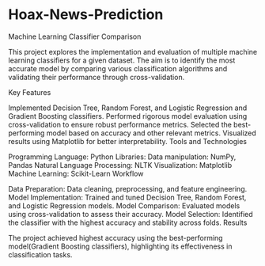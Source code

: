 # Hoax-News-Prediction
Machine Learning Classifier Comparison

This project explores the implementation and evaluation of multiple machine learning classifiers for a given dataset. The aim is to identify the most accurate model by comparing various classification algorithms and validating their performance through cross-validation.

Key Features

Implemented Decision Tree, Random Forest, and Logistic Regression and Gradient Boosting  classifiers.
Performed rigorous model evaluation using cross-validation to ensure robust performance metrics.
Selected the best-performing model based on accuracy and other relevant metrics.
Visualized results using Matplotlib for better interpretability.
Tools and Technologies

Programming Language: Python
Libraries:
Data manipulation: NumPy, Pandas
Natural Language Processing: NLTK
Visualization: Matplotlib
Machine Learning: Scikit-Learn
Workflow

Data Preparation:
Data cleaning, preprocessing, and feature engineering.
Model Implementation:
Trained and tuned Decision Tree, Random Forest, and Logistic Regression models.
Model Comparison:
Evaluated models using cross-validation to assess their accuracy.
Model Selection:
Identified the classifier with the highest accuracy and stability across folds.
Results

The project achieved highest accuracy using the best-performing model(Gradient Boosting  classifiers), highlighting its effectiveness in classification tasks.

